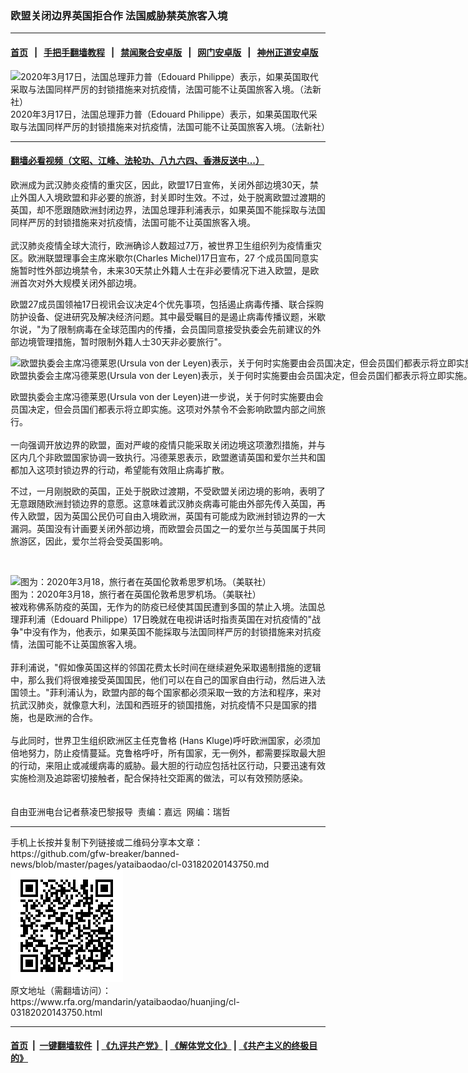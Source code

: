 ###  欧盟关闭边界英国拒合作 法国威胁禁英旅客入境
------------------------

#### [首页](https://github.com/gfw-breaker/banned-news/blob/master/README.md) &nbsp;&nbsp;|&nbsp;&nbsp; [手把手翻墙教程](https://github.com/gfw-breaker/guides/wiki) &nbsp;&nbsp;|&nbsp;&nbsp; [禁闻聚合安卓版](https://github.com/gfw-breaker/bn-android) &nbsp;&nbsp;|&nbsp;&nbsp; [网门安卓版](https://github.com/oGate2/oGate) &nbsp;&nbsp;|&nbsp;&nbsp; [神州正道安卓版](https://github.com/SzzdOgate/update) 



<div id="headerimg">
 <img alt="2020年3月17日，法国总理菲力普（Edouard Philippe）表示，如果英国取代采取与法国同样严厉的封锁措施来对抗疫情，法国可能不让英国旅客入境。（法新社）" src="https://www.rfa.org/mandarin/yataibaodao/huanjing/cl-03182020143750.html/000_1PZ2SW.jpg/@@images/6dd19093-306e-43ec-9de7-86222e6e4f22.jpeg" title="2020年3月17日，法国总理菲力普（Edouard Philippe）表示，如果英国取代采取与法国同样严厉的封锁措施来对抗疫情，法国可能不让英国旅客入境。（法新社）"/>
 <div id="headerimgcontents">
  <div id="headerimgcaption">
   <span>
    2020年3月17日，法国总理菲力普（Edouard Philippe）表示，如果英国取代采取与法国同样严厉的封锁措施来对抗疫情，法国可能不让英国旅客入境。（法新社）
   </span>
   <!-- zoomattribute -->
  </div>
  <!-- headerimgcaption -->
 </div>
 <!-- headerimagecontents -->
</div>

<hr/>


#### [翻墙必看视频（文昭、江峰、法轮功、八九六四、香港反送中...）](https://github.com/gfw-breaker/banned-news/blob/master/pages/link3.md)

<div id="storytext">
 <div>
  <div class="slot_header">
  </div>
 </div>
 <p>
  欧洲成为武汉肺炎疫情的重灾区，因此，欧盟17日宣佈，关闭外部边境30天，禁止外国人入境欧盟和非必要的旅游，封关即时生效。不过，处于脱离欧盟过渡期的英国，却不愿跟随欧洲封闭边界，法国总理菲利浦表示，如果英国不能採取与法国同样严厉的封锁措施来对抗疫情，法国可能不让英国旅客入境。
  <br/>
  <br/>
  武汉肺炎疫情全球大流行，欧洲确诊人数超过7万，被世界卫生组织列为疫情重灾区。欧洲联盟理事会主席米歇尔(Charles Michel)17日宣布，27 个成员国同意实施暂时性外部边境禁令，未来30天禁止外籍人士在非必要情况下进入欧盟，是欧洲首次对外大规模关闭外部边境。
 </p>
 <p>
 </p>
 <p>
 </p>
 <p>
  欧盟27成员国领袖17日视讯会议决定4个优先事项，包括遏止病毒传播、联合採购防护设备、促进研究及解决经济问题。其中最受瞩目的是遏止病毒传播议题，米歇尔说，"为了限制病毒在全球范围内的传播，会员国同意接受执委会先前建议的外部边境管理措施，暂时限制外籍人士30天非必要旅行"。
 </p>
 <p>
 </p>
 <p>
  <div class="image-inline captioned" style="width:1500px;">
   <div style="width:1500px;">
    <img alt="欧盟执委会主席冯德莱恩(Ursula von der Leyen)表示，关于何时实施要由会员国决定，但会员国们都表示将立即实施。这项对外禁令不会影响欧盟内部之间旅行。（法新社）" src="https://www.rfa.org/mandarin/yataibaodao/huanjing/cl-03182020143750.html/000_1PZ33I.jpg" title="欧盟执委会主席冯德莱恩(Ursula von der Leyen)表示，关于何时实施要由会员国决定，但会员国们都表示将立即实施。这项对外禁令不会影响欧盟内部之间旅行。（法新社）"/>
   </div>
   <div class="image-caption">
    <span style="width:1500px;">
     欧盟执委会主席冯德莱恩(Ursula von der Leyen)表示，关于何时实施要由会员国决定，但会员国们都表示将立即实施。这项对外禁令不会影响欧盟内部之间旅行。（法新社）
    </span>
    <span class="copyright">
    </span>
   </div>
  </div>
 </p>
 <p>
  欧盟执委会主席冯德莱恩(Ursula von der Leyen)进一步说，关于何时实施要由会员国决定，但会员国们都表示将立即实施。这项对外禁令不会影响欧盟内部之间旅行。
  <br/>
  <br/>
  一向强调开放边界的欧盟，面对严峻的疫情只能采取关闭边境这项激烈措施，并与区内几个非欧盟国家协调一致执行。冯德莱恩表示，欧盟邀请英国和爱尔兰共和国都加入这项封锁边界的行动，希望能有效阻止病毒扩散。
 </p>
 <p>
  不过，一月刚脱欧的英国，正处于脱欧过渡期，不受欧盟关闭边境的影响，表明了无意跟随欧洲封锁边界的意愿。这意味着武汉肺炎病毒可能由外部先传入英国，再传入欧盟，因为英国公民仍可自由入境欧洲，英国有可能成为欧洲封锁边界的一大漏洞。英国没有计画要关闭外部边境，而欧盟会员国之一的爱尔兰与英国属于共同旅游区，因此，爱尔兰将会受英国影响。
 </p>
 <p>
 </p>
 <p>
  <br/>
  <div class="image-inline captioned" style="width:1500px;">
   <div style="width:1500px;">
    <img alt="图为：2020年3月18，旅行者在英国伦敦希思罗机场。（美联社）" src="https://www.rfa.org/mandarin/yataibaodao/huanjing/cl-03182020143750.html/AP_20078372262311.jpg" title="图为：2020年3月18，旅行者在英国伦敦希思罗机场。（美联社）"/>
   </div>
   <div class="image-caption">
    <span style="width:1500px;">
     图为：2020年3月18，旅行者在英国伦敦希思罗机场。（美联社）
    </span>
    <span class="copyright">
    </span>
   </div>
  </div>
  被戏称佛系防疫的英国，无作为的防疫已经使其国民遭到多国的禁止入境。法国总理菲利浦（Edouard Philippe）17日晚就在电视讲话时指责英国在对抗疫情的"战争"中没有作为，他表示，如果英国不能採取与法国同样严厉的封锁措施来对抗疫情，法国可能不让英国旅客入境。
  <br/>
  <br/>
  菲利浦说，"假如像英国这样的邻国花费太长时间在继续避免采取遏制措施的逻辑中，那么我们将很难接受英国国民，他们可以在自己的国家自由行动，然后进入法国领土。"菲利浦认为，欧盟内部的每个国家都必须采取一致的方法和程序，来对抗武汉肺炎，就像意大利，法国和西班牙的锁国措施，对抗疫情不只是国家的措施，也是欧洲的合作。
  <br/>
  <br/>
  与此同时，世界卫生组织欧洲区主任克鲁格 (Hans Kluge)呼吁欧洲国家，必须加倍地努力，防止疫情蔓延。克鲁格呼吁，所有国家，无一例外，都需要採取最大胆的行动，来阻止或减缓病毒的威胁。最大胆的行动应包括社区行动，只要迅速有效实施检测及追踪密切接触者，配合保持社交距离的做法，可以有效预防感染。
  <br/>
  <br/>
  <br/>
  自由亚洲电台记者蔡凌巴黎报导  责编：嘉远  网编：瑞哲
 </p>
</div>

<hr/>
手机上长按并复制下列链接或二维码分享本文章：<br/>
https://github.com/gfw-breaker/banned-news/blob/master/pages/yataibaodao/cl-03182020143750.md <br/>
<a href='https://github.com/gfw-breaker/banned-news/blob/master/pages/yataibaodao/cl-03182020143750.md'><img src='https://github.com/gfw-breaker/banned-news/blob/master/pages/yataibaodao/cl-03182020143750.md.png'/></a> <br/>
原文地址（需翻墙访问）：https://www.rfa.org/mandarin/yataibaodao/huanjing/cl-03182020143750.html


------------------------
#### [首页](https://github.com/gfw-breaker/banned-news/blob/master/README.md) &nbsp;|&nbsp; [一键翻墙软件](https://github.com/gfw-breaker/nogfw/blob/master/README.md) &nbsp;| [《九评共产党》](https://github.com/gfw-breaker/9ping.md/blob/master/README.md#九评之一评共产党是什么) | [《解体党文化》](https://github.com/gfw-breaker/jtdwh.md/blob/master/README.md) | [《共产主义的终极目的》](https://github.com/gfw-breaker/gczydzjmd.md/blob/master/README.md)


<img src='http://gfw-breaker.win/banned-news/pages/yataibaodao/cl-03182020143750.md' width='0px' height='0px'/>